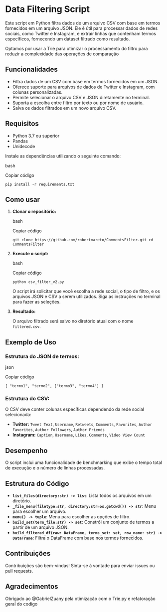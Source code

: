 # Data Filtering Script

Este script em Python filtra dados de um arquivo CSV com base em termos fornecidos em um arquivo JSON. Ele é útil para processar dados de redes sociais, como Twitter e Instagram, e extrair linhas que contenham termos específicos, fornecendo um dataset filtrado como resultado.

Optamos por usar a Trie para otimizar o processamento do filtro para reduzir a complexidade das operações de comparação

## Funcionalidades

-   Filtra dados de um CSV com base em termos fornecidos em um JSON.
-   Oferece suporte para arquivos de dados de Twitter e Instagram, com colunas personalizadas.
-   Permite selecionar o arquivo CSV e JSON diretamente no terminal.
-   Suporta a escolha entre filtro por texto ou por nome de usuário.
-   Salva os dados filtrados em um novo arquivo CSV.

## Requisitos

-   Python 3.7 ou superior
-   Pandas
-   Unidecode

Instale as dependências utilizando o seguinte comando:

bash

Copiar código

`pip install -r requirements.txt` 

## Como usar

1.  **Clonar o repositório:**
    
    bash
    
    Copiar código
    
    `git clone https://github.com/robertmareto/CommentsFilter.git
    cd CommentsFilter` 
    
2.  **Execute o script:**
    
    bash
    
    Copiar código
    
    `python csv_filter_v2.py` 
    
    O script irá solicitar que você escolha a rede social, o tipo de filtro, e os arquivos JSON e CSV a serem utilizados. Siga as instruções no terminal para fazer as seleções.
    
3.  **Resultado:**
    
    O arquivo filtrado será salvo no diretório atual com o nome `filtered.csv`.
    

## Exemplo de Uso

### Estrutura do JSON de termos:

json

Copiar código

`[
    "termo1",
    "termo2",
    ["termo3", "termo4"]
]` 

### Estrutura do CSV:

O CSV deve conter colunas específicas dependendo da rede social selecionada:

-   **Twitter:** `Tweet Text`, `Username`, `Retweets`, `Comments`, `Favorites`, `Author Favorites`, `Author Followers`, `Author Friends`
-   **Instagram:** `Caption`, `Username`, `Likes`, `Comments`, `Video View Count`

## Desempenho

O script inclui uma funcionalidade de benchmarking que exibe o tempo total de execução e o número de linhas processadas.

## Estrutura do Código

-   **`list_files(directory:str) -> list`**: Lista todos os arquivos em um diretório.
-   **`_file_menu(filetype:str, directory:str=os.getcwd()) -> str`**: Menu para escolher um arquivo.
-   **`menu() -> tuple`**: Menu para escolher as opções de filtro.
-   **`build_set(term_file:str) -> set`**: Constrói um conjunto de termos a partir de um arquivo JSON.
-   **`build_filtered_df(raw: DataFrame, terms_set: set, row_name: str) -> DataFrame`**: Filtra o DataFrame com base nos termos fornecidos.


## Contribuições

Contribuições são bem-vindas! Sinta-se à vontade para enviar issues ou pull requests.

## Agradecimentos

Obrigado ao @GabrielZuany pela otimização com o Trie.py e refatoração geral do codigo